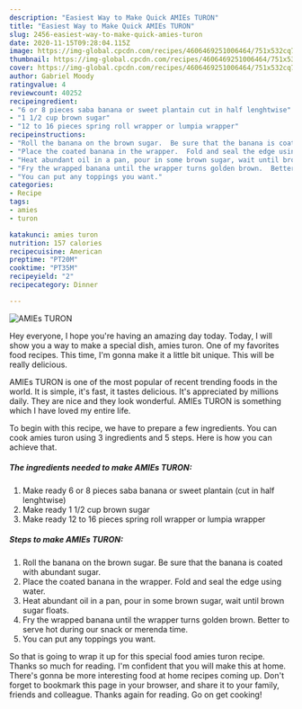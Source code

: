 ```yaml
---
description: "Easiest Way to Make Quick AMIEs TURON"
title: "Easiest Way to Make Quick AMIEs TURON"
slug: 2456-easiest-way-to-make-quick-amies-turon
date: 2020-11-15T09:28:04.115Z
image: https://img-global.cpcdn.com/recipes/4606469251006464/751x532cq70/amies-turon-recipe-main-photo.jpg
thumbnail: https://img-global.cpcdn.com/recipes/4606469251006464/751x532cq70/amies-turon-recipe-main-photo.jpg
cover: https://img-global.cpcdn.com/recipes/4606469251006464/751x532cq70/amies-turon-recipe-main-photo.jpg
author: Gabriel Moody
ratingvalue: 4
reviewcount: 40252
recipeingredient:
- "6 or 8 pieces saba banana or sweet plantain cut in half lenghtwise"
- "1 1/2 cup brown sugar"
- "12 to 16 pieces spring roll wrapper or lumpia wrapper"
recipeinstructions:
- "Roll the banana on the brown sugar.  Be sure that the banana is coated with abundant sugar."
- "Place the coated banana in the wrapper.  Fold and seal the edge using water."
- "Heat abundant oil in a pan, pour in some brown sugar, wait until brown sugar floats."
- "Fry the wrapped banana until the wrapper turns golden brown.  Better to serve hot during our snack or merenda time."
- "You can put any toppings you want."
categories:
- Recipe
tags:
- amies
- turon

katakunci: amies turon 
nutrition: 157 calories
recipecuisine: American
preptime: "PT20M"
cooktime: "PT35M"
recipeyield: "2"
recipecategory: Dinner

---
```



![AMIEs TURON](https://img-global.cpcdn.com/recipes/4606469251006464/751x532cq70/amies-turon-recipe-main-photo.jpg)

Hey everyone, I hope you're having an amazing day today. Today, I will show you a way to make a special dish, amies turon. One of my favorites food recipes. This time, I'm gonna make it a little bit unique. This will be really delicious.

AMIEs TURON is one of the most popular of recent trending foods in the world. It is simple, it's fast, it tastes delicious. It's appreciated by millions daily. They are nice and they look wonderful. AMIEs TURON is something which I have loved my entire life.




To begin with this recipe, we have to prepare a few ingredients. You can cook amies turon using 3 ingredients and 5 steps. Here is how you can achieve that.

<!--inarticleads1-->

##### The ingredients needed to make AMIEs TURON:

1. Make ready 6 or 8 pieces saba banana or sweet plantain (cut in half lenghtwise)
1. Make ready 1 1/2 cup brown sugar
1. Make ready 12 to 16 pieces spring roll wrapper or lumpia wrapper




<!--inarticleads2-->

##### Steps to make AMIEs TURON:

1. Roll the banana on the brown sugar.  Be sure that the banana is coated with abundant sugar.
1. Place the coated banana in the wrapper.  Fold and seal the edge using water.
1. Heat abundant oil in a pan, pour in some brown sugar, wait until brown sugar floats.
1. Fry the wrapped banana until the wrapper turns golden brown.  Better to serve hot during our snack or merenda time.
1. You can put any toppings you want.




So that is going to wrap it up for this special food amies turon recipe. Thanks so much for reading. I'm confident that you will make this at home. There's gonna be more interesting food at home recipes coming up. Don't forget to bookmark this page in your browser, and share it to your family, friends and colleague. Thanks again for reading. Go on get cooking!
